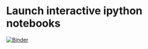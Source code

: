 # Launch interactive ipython notebooks


[![Binder](https://mybinder.org/badge_logo.svg)](https://mybinder.org/v2/gh/Iamawadapav/SCD-Book/master)

